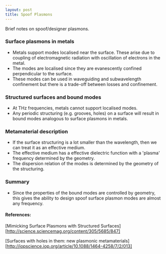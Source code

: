 ```yaml
---
layout: post
title: Spoof Plasmons
---
```

Brief notes on spoof/designer plasmons.

### Surface plasmons in metals
* Metals support modes localised near the surface. These arise due to coupling of electromagnetic radiation with oscillation of electrons in the metal.
* The modes are localised since they are evanescently confined perpendicular to the surface.
* These modes can be used in waveguiding and subwavelength confinement but there is a trade-off between losses and confinement.

### Structured surfaces and bound modes
* At THz frequencies, metals cannot support localised modes.
* Any periodic structuring (e.g. grooves, holes) on a surface will result in bound modes analogous to surface plasmons in metals.

### Metamaterial description
* If the surface structuring is a lot smaller than the wavelength, then we can treat it as an effective medium.
* The effective medium has a effective dielectric function with a 'plasma' frequency determined by the geometry.
* The dispersion relation of the modes is determined by the geometry of the structuring.

### Summary
* Since the properties of the bound modes are controlled by geometry, this gives the ability to design spoof surface plasmon modes are almost any frequency.

#### References:
[Mimicking Surface Plasmons with Structured Surfaces][http://science.sciencemag.org/content/305/5685/847]

[Surfaces with holes in them: new plasmonic metamaterials][http://iopscience.iop.org/article/10.1088/1464-4258/7/2/013]
